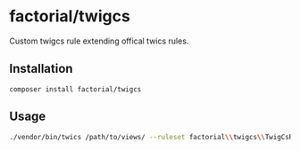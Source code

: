 # factorial/twigcs

Custom twigcs rule extending offical twics rules.


## Installation

```
composer install factorial/twigcs
```

## Usage

```bash
./vendor/bin/twics /path/to/views/ --ruleset factorial\\twigcs\\TwigCsRuleset
```